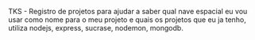 TKS - Registro de projetos para ajudar a saber qual nave espacial eu 
vou usar como nome para o meu projeto e quais os projetos que eu ja tenho, 
utiliza nodejs, express, sucrase, nodemon, mongodb.


